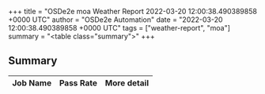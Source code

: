 +++
title = "OSDe2e moa Weather Report 2022-03-20 12:00:38.490389858 +0000 UTC"
author = "OSDe2e Automation"
date = "2022-03-20 12:00:38.490389858 +0000 UTC"
tags = ["weather-report", "moa"]
summary = "<table class=\"summary\"></table>"
+++
## Summary

| Job Name | Pass Rate | More detail |
|----------|-----------|-------------|




